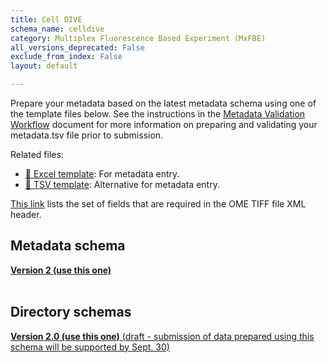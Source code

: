 ```yaml
---
title: Cell DIVE
schema_name: celldive
category: Multiplex Fluorescence Based Experiment (MxFBE)
all_versions_deprecated: False
exclude_from_index: False
layout: default

---
```

Prepare your metadata based on the latest metadata schema using one of the template files below. See the instructions in the [Metadata Validation Workflow](https://docs.google.com/document/d/1lfgiDGbyO4K4Hz1FMsJjmJd9RdwjShtJqFYNwKpbcZY) document for more information on preparing and validating your metadata.tsv file prior to submission.

Related files:


- [📝 Excel template](https://raw.githubusercontent.com/hubmapconsortium/dataset-metadata-spreadsheet/main/celldive/latest/celldive.xlsx): For metadata entry.
- [📝 TSV template](https://raw.githubusercontent.com/hubmapconsortium/dataset-metadata-spreadsheet/main/celldive/latest/celldive.tsv): Alternative for metadata entry.


[This link](https://docs.google.com/spreadsheets/d/1YnmdTAA0Z9MKN3OjR3Sca8pz-LNQll91wdQoRPSP6Q4/edit#gid=0) lists the set of fields that are required in the OME TIFF file XML header.

## Metadata schema


<summary><a href="https://openview.metadatacenter.org/templates/https:%2F%2Frepo.metadatacenter.org%2Ftemplates%2F6f9eee7b-7ef1-4f32-a34e-706bbbbb09bf"><b>Version 2 (use this one)</b></a></summary>



<br>

## Directory schemas
<summary><a href="https://docs.google.com/spreadsheets/d/1pZD2e51e4QkxzIk6xjHPPu1RBZpx5mzoykMmlaDK8rA"><b>Version 2.0 (use this one)</b> (draft - submission of data prepared using this schema will be supported by Sept. 30) </a></summary>

